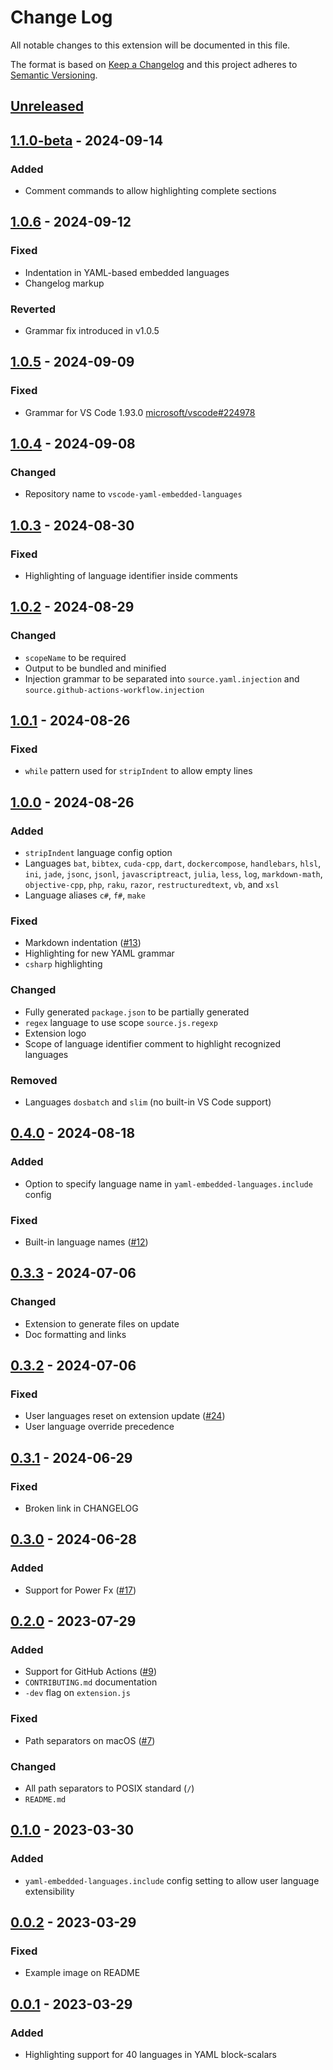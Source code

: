 # Change Log

All notable changes to this extension will be documented in this file.

The format is based on [Keep a Changelog](http://keepachangelog.com/) and this project adheres to [Semantic Versioning](https://semver.org/).

## [Unreleased]

## [1.1.0-beta] - 2024-09-14

### Added

- Comment commands to allow highlighting complete sections

## [1.0.6] - 2024-09-12

### Fixed

- Indentation in YAML-based embedded languages
- Changelog markup

### Reverted

- Grammar fix introduced in v1.0.5

## [1.0.5] - 2024-09-09

### Fixed

- Grammar for VS Code 1.93.0 [microsoft/vscode#224978](https://github.com/microsoft/vscode/issues/224978)

## [1.0.4] - 2024-09-08

### Changed

- Repository name to `vscode-yaml-embedded-languages`

## [1.0.3] - 2024-08-30

### Fixed

- Highlighting of language identifier inside comments

## [1.0.2] - 2024-08-29

### Changed

- `scopeName` to be required
- Output to be bundled and minified
- Injection grammar to be separated into `source.yaml.injection` and `source.github-actions-workflow.injection`

## [1.0.1] - 2024-08-26

### Fixed

- `while` pattern used for `stripIndent` to allow empty lines

## [1.0.0] - 2024-08-26

### Added

- `stripIndent` language config option
- Languages `bat`, `bibtex`, `cuda-cpp`, `dart`, `dockercompose`, `handlebars`, `hlsl`, `ini`, `jade`, `jsonc`, `jsonl`, `javascriptreact`, `julia`, `less`, `log`, `markdown-math`, `objective-cpp`, `php`, `raku`, `razor`, `restructuredtext`, `vb`, and `xsl`
- Language aliases `c#`, `f#`, `make`

### Fixed

- Markdown indentation ([#13](https://github.com/harrydowning/vscode-yaml-embedded-languages/issues/13))
- Highlighting for new YAML grammar
- `csharp` highlighting

### Changed

- Fully generated `package.json` to be partially generated
- `regex` language to use scope `source.js.regexp`
- Extension logo
- Scope of language identifier comment to highlight recognized languages

### Removed

- Languages `dosbatch` and `slim` (no built-in VS Code support)

## [0.4.0] - 2024-08-18

### Added

- Option to specify language name in `yaml-embedded-languages.include` config

### Fixed

- Built-in language names ([#12](https://github.com/harrydowning/vscode-yaml-embedded-languages/issues/12))

## [0.3.3] - 2024-07-06

### Changed

- Extension to generate files on update
- Doc formatting and links

## [0.3.2] - 2024-07-06

### Fixed

- User languages reset on extension update ([#24](https://github.com/harrydowning/vscode-yaml-embedded-languages/issues/24))
- User language override precedence

## [0.3.1] - 2024-06-29

### Fixed

- Broken link in CHANGELOG

## [0.3.0] - 2024-06-28

### Added

- Support for Power Fx ([#17](https://github.com/harrydowning/vscode-yaml-embedded-languages/issues/17))

## [0.2.0] - 2023-07-29

### Added

- Support for GitHub Actions ([#9](https://github.com/harrydowning/vscode-yaml-embedded-languages/issues/9))
- `CONTRIBUTING.md` documentation
- `-dev` flag on `extension.js`

### Fixed

- Path separators on macOS ([#7](https://github.com/harrydowning/vscode-yaml-embedded-languages/issues/7))

### Changed

- All path separators to POSIX standard (`/`)
- `README.md`

## [0.1.0] - 2023-03-30

### Added

- `yaml-embedded-languages.include` config setting to allow user language extensibility

## [0.0.2] - 2023-03-29

### Fixed

- Example image on README

## [0.0.1] - 2023-03-29

### Added

- Highlighting support for 40 languages in YAML block-scalars

[unreleased]: https://github.com/harrydowning/vscode-yaml-embedded-languages/compare/v1.0.6...HEAD
[1.1.0-beta]: https://github.com/harrydowning/vscode-yaml-embedded-languages/compare/v1.0.6...v1.1.0-beta
[1.0.6]: https://github.com/harrydowning/vscode-yaml-embedded-languages/compare/v1.0.5...v1.0.6
[1.0.5]: https://github.com/harrydowning/vscode-yaml-embedded-languages/compare/v1.0.4...v1.0.5
[1.0.4]: https://github.com/harrydowning/vscode-yaml-embedded-languages/compare/v1.0.3...v1.0.4
[1.0.3]: https://github.com/harrydowning/vscode-yaml-embedded-languages/compare/v1.0.2...v1.0.3
[1.0.2]: https://github.com/harrydowning/vscode-yaml-embedded-languages/compare/v1.0.1...v1.0.2
[1.0.1]: https://github.com/harrydowning/vscode-yaml-embedded-languages/compare/v1.0.0...v1.0.1
[1.0.0]: https://github.com/harrydowning/vscode-yaml-embedded-languages/compare/v0.4.0...v1.0.0
[0.4.0]: https://github.com/harrydowning/vscode-yaml-embedded-languages/compare/v0.3.3...v0.4.0
[0.3.3]: https://github.com/harrydowning/vscode-yaml-embedded-languages/compare/v0.3.2...v0.3.3
[0.3.2]: https://github.com/harrydowning/vscode-yaml-embedded-languages/compare/v0.3.1...v0.3.2
[0.3.1]: https://github.com/harrydowning/vscode-yaml-embedded-languages/compare/v0.3.0...v0.3.1
[0.3.0]: https://github.com/harrydowning/vscode-yaml-embedded-languages/compare/v0.2.0...v0.3.0
[0.2.0]: https://github.com/harrydowning/vscode-yaml-embedded-languages/compare/v0.1.0...v0.2.0
[0.1.0]: https://github.com/harrydowning/vscode-yaml-embedded-languages/compare/v0.0.2...v0.1.0
[0.0.2]: https://github.com/harrydowning/vscode-yaml-embedded-languages/compare/v0.0.1...v0.0.2
[0.0.1]: https://github.com/harrydowning/vscode-yaml-embedded-languages/releases/tag/v0.0.1
